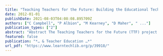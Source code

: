 ```yaml
---
title: "Teaching Teachers for the Future: Building the Educational Technology Capacity of Pre-service Teachers in Australian Universities, Part 2"
date: 2012-01-01
publishDate: 2021-08-03T04:08:08.895709Z
authors: ["C Campbell", "P Albion", "M Kearney", "D Maher", " ..."]
publication_types: ["2"]
abstract: "Abstract The Teaching Teachers for the Future (TTF) project is funded by the Australian Government's Department of Education, Employment and Workplace Relations (DEEWR) through the ICT Innovation Fund and is an $8.8 million project involving all 39 universities …"
featured: false
publication: "*… & Teacher Education …*"
url_pdf: "https://www.learntechlib.org/p/39918/"
---
```


